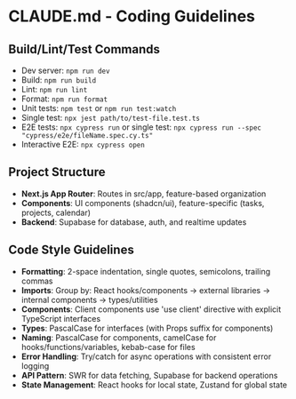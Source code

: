 # CLAUDE.md - Coding Guidelines

## Build/Lint/Test Commands
- Dev server: `npm run dev`
- Build: `npm run build`
- Lint: `npm run lint`
- Format: `npm run format`
- Unit tests: `npm test` or `npm run test:watch`
- Single test: `npx jest path/to/test-file.test.ts`
- E2E tests: `npx cypress run` or single test: `npx cypress run --spec "cypress/e2e/fileName.spec.cy.ts"`
- Interactive E2E: `npx cypress open`

## Project Structure
- **Next.js App Router**: Routes in src/app, feature-based organization
- **Components**: UI components (shadcn/ui), feature-specific (tasks, projects, calendar)
- **Backend**: Supabase for database, auth, and realtime updates

## Code Style Guidelines
- **Formatting**: 2-space indentation, single quotes, semicolons, trailing commas
- **Imports**: Group by: React hooks/components → external libraries → internal components → types/utilities
- **Components**: Client components use 'use client' directive with explicit TypeScript interfaces
- **Types**: PascalCase for interfaces (with Props suffix for components)
- **Naming**: PascalCase for components, camelCase for hooks/functions/variables, kebab-case for files
- **Error Handling**: Try/catch for async operations with consistent error logging
- **API Pattern**: SWR for data fetching, Supabase for backend operations
- **State Management**: React hooks for local state, Zustand for global state